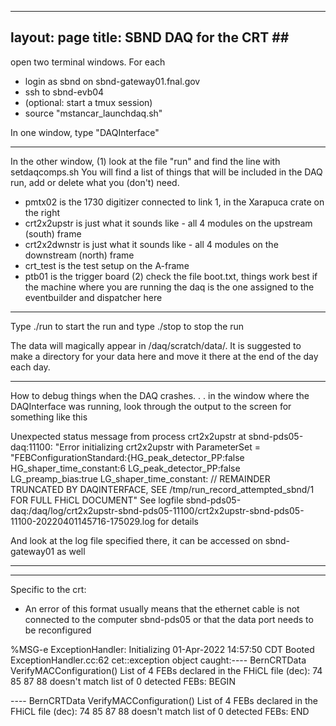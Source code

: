 
------------
layout: page
title: SBND DAQ for the CRT \#\#
-----------------------------

open two terminal windows.  For each 
 - login as sbnd on sbnd-gateway01.fnal.gov
 - ssh to sbnd-evb04
 - (optional: start a tmux session)
 - source "mstancar_launchdaq.sh" 
 
 In one window, type "DAQInterface"
 
 -------------
 In the other window, 
 (1) look at the file "run" and find the line with setdaqcomps.sh
 You will find a list of things that will be included in the DAQ run, add or delete what you (don't) need. 
  - pmtx02 is the 1730 digitizer connected to link 1, in the Xarapuca crate on the right
  - crt2x2upstr is just what it sounds like - all 4 modules on the upstream (south) frame
  - crt2x2dwnstr is just what it sounds like - all 4 modules on the downstream (north) frame
  - crt_test is the test setup on the A-frame
  - ptb01 is the trigger board
 (2) check the file boot.txt, things work best if the machine where you are running the daq is the one assigned to the eventbuilder and dispatcher here
 -------------------------
 
 Type ./run to  start the run and type ./stop to stop the run
 
 The data will magically appear in /daq/scratch/data/.  It is suggested to make a directory for your data here and move it there at the end of the day each day.
 
 ------------------
 How to debug things when the DAQ crashes. . . in the window where the DAQInterface was running, look through the output to the screen for something like this
 
Unexpected status message from process crt2x2upstr at sbnd-pds05-daq:11100:
"Error initializing crt2x2upstr with ParameterSet =
"FEBConfigurationStandard:{HG_peak_detector_PP:false
HG_shaper_time_constant:6 LG_peak_detector_PP:false LG_preamp_bias:true
LG_shaper_time_constant: // REMAINDER TRUNCATED BY DAQINTERFACE, SEE
/tmp/run_record_attempted_sbnd/1 FOR FULL FHiCL DOCUMENT"
See logfile sbnd-pds05-daq:/daq/log/crt2x2upstr-sbnd-pds05-11100/crt2x2upstr-sbnd-pds05-11100-20220401145716-175029.log for details

And look at the log file specified there, it can be accessed on sbnd-gateway01 as well

-------------------------------------------------
 
 
 --------------------
Specific to the crt:
 - An error of this format usually means that the ethernet cable is not connected to the computer sbnd-pds05 or that the data port needs to be reconfigured

%MSG-e ExceptionHandler:  Initializing 01-Apr-2022 14:57:50 CDT Booted ExceptionHandler.cc:62
cet::exception object caught:---- BernCRTData VerifyMACConfiguration() List of 4 FEBs declared 
in the FHiCL file (dec): 74 85 87 88 doesn't match list of 0 detected FEBs: BEGIN
  
---- BernCRTData VerifyMACConfiguration() List of 4 FEBs declared in the FHiCL file (dec): 74 85 87 88 doesn't match list of 0 detected FEBs: END
 
 






